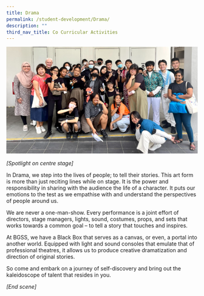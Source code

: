 ```yaml
---
title: Drama
permalink: /student-development/Drama/
description: ""
third_nav_title: Co Curricular Activities
---
```

![](/images/drama2023.png)

*[Spotlight on centre stage]*

In Drama, we step into the lives of people; to tell their stories. This art form is more than just reciting lines while on stage. It is the power and responsibility in sharing with the audience the life of a character. It puts our emotions to the test as we empathise with and understand the perspectives of people around us.

We are never a one-man-show. Every performance is a joint effort of directors, stage managers, lights, sound, costumes, props, and sets that works towards a common goal – to tell a story that touches and inspires.

At BGSS, we have a Black Box that serves as a canvas, or even, a portal into another world. Equipped with light and sound consoles that emulate that of professional theatres, it allows us to produce creative dramatization and direction of original stories.

So come and embark on a journey of self-discovery and bring out the kaleidoscope of talent that resides in you.

*[End scene]*